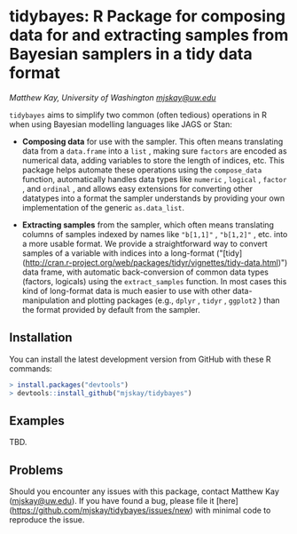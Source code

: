# tidybayes: R Package for composing data for and extracting samples from Bayesian samplers in a tidy data format 

_Matthew Kay, University of Washington <mjskay@uw.edu>_

`tidybayes`  aims to simplify two common (often tedious) operations in R when
 using Bayesian modelling languages like JAGS or Stan:

* __Composing data__ for use with the sampler. This often means translating
  data from a `data.frame` into a `list` , making sure `factors` are encoded as
  numerical data, adding variables to store the length of indices, etc. This
  package helps automate these operations using the `compose_data` function,
  automatically handles data types like `numeric` , `logical` , `factor` , and `ordinal`
  , and allows easy extensions for converting other datatypes into a format the
  sampler understands by providing your own implementation of the generic `as.data_list`.

* __Extracting samples__ from the sampler, which often means translating
  columns of samples indexed by names like `"b[1,1]"` , `"b[1,2]"` , etc. into a
  more usable format. We provide a straightforward way to convert samples of a
  variable with indices into a long-format ("[tidy]
  (http://cran.r-project.org/web/packages/tidyr/vignettes/tidy-data.html)") data
  frame, with automatic back-conversion of common data types (factors, logicals)
  using the `extract_samples` function. In most cases this kind of long-format
  data is much easier to use with other data-manipulation and plotting packages
  (e.g., `dplyr` , `tidyr` , `ggplot2` ) than the format provided by default from
  the sampler.

## Installation

You can install the latest development version from GitHub with these R
commands:

```R
> install.packages("devtools")
> devtools::install_github("mjskay/tidybayes")
```

## Examples

TBD.

## Problems

Should you encounter any issues with this package, contact Matthew Kay
(<mjskay@uw.edu>). If you have found a bug, please file it [here]
(https://github.com/mjskay/tidybayes/issues/new) with minimal code to reproduce
the issue.

